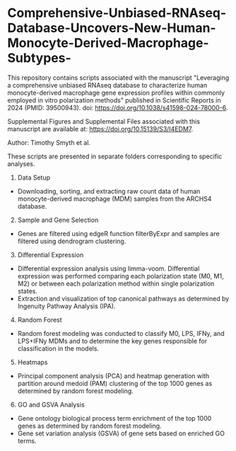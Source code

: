 # Comprehensive-Unbiased-RNAseq-Database-Uncovers-New-Human-Monocyte-Derived-Macrophage-Subtypes-

This repository contains scripts associated with the manuscript "Leveraging a comprehensive unbiased RNAseq database to characterize human monocyte-derived macrophage gene expression profiles within commonly employed in vitro polarization methods" published in Scientific Reports in 2024 (PMID: 39500943). doi: https://doi.org/10.1038/s41598-024-78000-6.

Supplemental Figures and Supplemental Files associated with this manuscript are available at: https://doi.org/10.15139/S3/I4EDM7.

Author: Timothy Smyth et al.

These scripts are presented in separate folders corresponding to specific analyses.

1. Data Setup
  - Downloading, sorting, and extracting raw count data of human monocyte-derived macrophage (MDM) samples from the ARCHS4 database.
2. Sample and Gene Selection
  - Genes are filtered using edgeR function filterByExpr and samples are filtered using dendrogram clustering.
3. Differential Expression
  - Differential expression analysis using limma-voom. Differential expression was performed comparing each polarization state (M0, M1, M2) or between each polarization method within single polarization states. 
  - Extraction and visualization of top canonical pathways as determined by Ingenuity Pathway Analysis (IPA).
4. Random Forest
  - Random forest modeling was conducted to classify M0, LPS, IFNy, and LPS+IFNy MDMs and to determine the key genes responsible for classification in the models.
5. Heatmaps
  - Principal component analysis (PCA) and heatmap generation with partition around medoid (PAM) clustering of the top 1000 genes as determined by random forest modeling.
6. GO and GSVA Analysis
  - Gene ontology biological process term enrichment of the top 1000 genes as determined by random forest modeling.
  - Gene set variation analysis (GSVA) of gene sets based on enriched GO terms.
